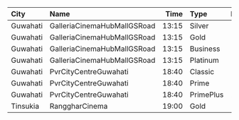 | City     | Name                        |  Time | Type      | Price | Capacity | Booked |
| :------- | :-------------------------- | ----: | :-------- | ----: | -------: | -----: |
| Guwahati | GalleriaCinemaHubMallGSRoad | 13:15 | Silver    |  129₹ |       30 |     15 |
| Guwahati | GalleriaCinemaHubMallGSRoad | 13:15 | Gold      |  149₹ |       90 |     45 |
| Guwahati | GalleriaCinemaHubMallGSRoad | 13:15 | Business  |  199₹ |       60 |     28 |
| Guwahati | GalleriaCinemaHubMallGSRoad | 13:15 | Platinum  |  179₹ |       75 |     36 |
| Guwahati | PvrCityCentreGuwahati       | 18:40 | Classic   |  160₹ |       44 |     22 |
| Guwahati | PvrCityCentreGuwahati       | 18:40 | Prime     |  180₹ |      107 |     53 |
| Guwahati | PvrCityCentreGuwahati       | 18:40 | PrimePlus |  200₹ |       14 |      7 |
| Tinsukia | RanggharCinema              | 19:00 | Gold      |  180₹ |       75 |      0 |